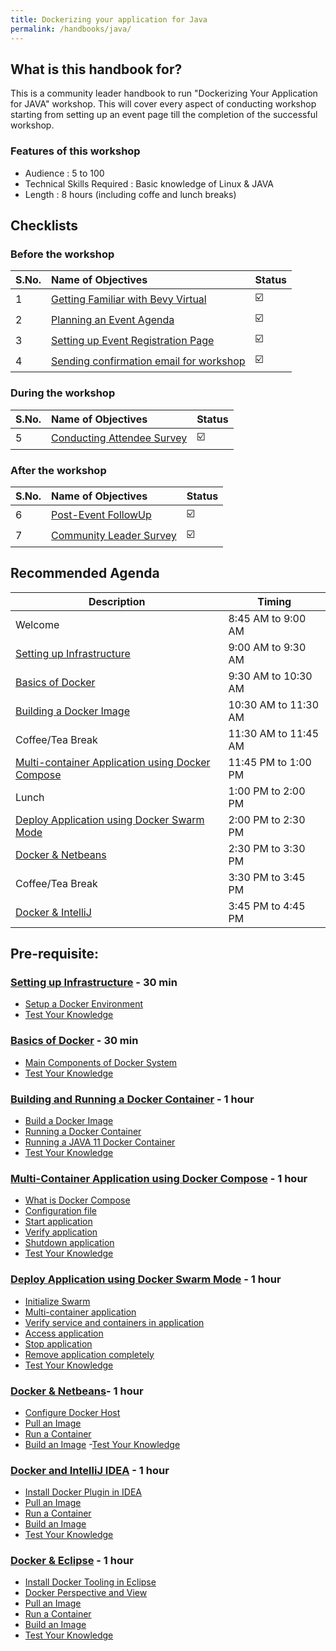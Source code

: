 ```yaml
---
title: Dockerizing your application for Java 
permalink: /handbooks/java/
---
```


## What is this handbook for?

This is a community leader handbook to run "Dockerizing Your Application for JAVA" workshop. This will cover every aspect of conducting workshop starting from setting up an event page till the completion of the successful workshop. 

### Features of this workshop

- Audience : 5 to 100
- Technical Skills Required : Basic knowledge of Linux & JAVA
- Length : 8 hours (including coffe and lunch breaks)


## Checklists 

### Before the workshop

S.No. | Name of Objectives | Status | 
:------------ | :-------------| :-------------|
1 | [Getting Familiar with Bevy Virtual](/housekeeping/virtual/README.md) |  ☑️ |
2 | [Planning an Event Agenda](/housekeeping/plan-an-event-agenda/README.md) |  ☑️ |
3 | [Setting up Event Registration Page](/housekeeping/event/README.md) | ☑️ |
4 | [Sending confirmation email for workshop](/housekeeping/email/README.md) |  ☑️ |


### During the workshop

S.No. | Name of Objectives | Status | 
:------------ | :-------------| :-------------|
5 | [Conducting Attendee Survey](/housekeeping/attendeesurvey/README.md) |  ☑️ |


### After the workshop

S.No. | Name of Objectives | Status | 
:------------ | :-------------| :-------------|
6 | [Post-Event FollowUp](/housekeeping/postevent/README.md) |  ☑️ |
7 | [Community Leader Survey](/housekeeping/clsurvey/README.md)  |  ☑️ |



## Recommended Agenda


| Description | Timing |
| --- | --- |
| Welcome | 8:45 AM to 9:00 AM |
| [Setting up Infrastructure](#setting-up-infrastructure---30-min) | 9:00 AM to 9:30 AM |
| [Basics of Docker](#basics-of-docker---30-min) | 9:30 AM to 10:30 AM |
| [Building a Docker Image](#building-and-running-a-docker-container---1-hour) | 10:30 AM to 11:30 AM |
| Coffee/Tea Break | 11:30 AM to 11:45 AM |
| [Multi-container Application using Docker Compose](#multi-container-application-using-docker-compose---1-hour) | 11:45 PM to 1:00 PM|
| Lunch | 1:00 PM to 2:00 PM |
| [Deploy Application using Docker Swarm Mode](#deploy-application-using-docker-swarm-mode---1-hour) | 2:00 PM to 2:30 PM |
| [Docker & Netbeans](#docker--netbeans--1-hour) | 2:30 PM to 3:30 PM |
| Coffee/Tea Break | 3:30 PM to 3:45 PM |
| [Docker & IntelliJ](#docker-and-intellij-idea---1-hour) | 3:45 PM to 4:45 PM |




## Pre-requisite:

### [Setting up Infrastructure](#setting-up-infrastructure) - 30 min

- [Setup a Docker Environment](/chapters/chap01/setup.md)
- [Test Your Knowledge](infra/quiz1/README.md)


### [Basics of Docker](#basics-of-docker) - 30 min
- [Main Components of Docker System](/docker/components/README.md)
- [Test Your Knowledge](/docker/infra/quiz2/README.md)


### [Building and Running a Docker Container](#building-and-running-a-docker-container) - 1 hour
 - [Build a Docker Image](/docker/docker-image/README.md)
 - [Running a Docker Container](/docker/docker-run-container/README.md)
 - [Running a JAVA 11 Docker Container](/docker/docker-image-java/README.md)
 - [Test Your Knowledge](/docker/quiz3/README.md)


### [Multi-Container Application using Docker Compose](#multi-container-application-using-docker-compose) - 1 hour
- [What is Docker Compose](/compose/what-is-docker-compose/README.md)
- [Configuration file](compose/what-is-docker-compose/README.md)
- [Start application](/compose/start/README.md)
- [Verify application](/compose/verify/README.md)
- [Shutdown application](/compose/shutdown/README.md)
- [Test Your Knowledge](/compose/quiz4/README.md)

### [Deploy Application using Docker Swarm Mode](#deploy-application-using-docker-swarm-mode) - 1 hour
- [Initialize Swarm](/swarm/initialize-swarm/README.md)
- [Multi-container application](/swarm/multicontainer/README.md)
- [Verify service and containers in application](/swarm/verify//README.md)
- [Access application](/swarm/access/README.md)
- [Stop application](/swarm/stop-/README.md)
- [Remove application completely](/swarm/remove/README.md)
- [Test Your Knowledge](/swarm/quiz5/README.md)


### [Docker & Netbeans](#docker-and-netbeans)- 1 hour
- [Configure Docker Host](/netbeans/configure/README.md)
- [Pull an Image](/netbeans/pull/README.md)
- [Run a Container](/netbeans/run/README.md)
- [Build an Image](/netbeans/build/README.md)
 -[Test Your Knowledge](/netbeans/quiz6/README.md)


### [Docker and IntelliJ IDEA](docker-and-intelliJ) - 1 hour
- [Install Docker Plugin in IDEA](/intellij/install-docker-plugin/README.md)
- [Pull an Image](/intellij/pull/README.md)
- [Run a Container](/intellij/run/README.md)
- [Build an Image](/intellij/build/README.md)
- [Test Your Knowledge](/intellij/quiz7/README.md)

### [Docker & Eclipse](#docker-and-eclipse) - 1 hour
- [Install Docker Tooling in Eclipse](/eclipse/install/README.md)
- [Docker Perspective and View](/eclipse/docker/README.md)
- [Pull an Image](/eclipse/pull/README.md)
- [Run a Container](/eclipse/run/README.md)
- [Build an Image](/eclipse/build/README.md)
- [Test Your Knowledge](/eclipse/quiz8/README.md)




